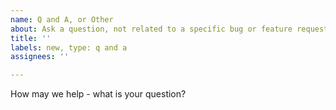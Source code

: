 ```yaml
---
name: Q and A, or Other
about: Ask a question, not related to a specific bug or feature request. (Note our contributor agreement at https://github.com/verilator/verilator/.github/blob/master/CONTRIBUTING.adoc)
title: ''
labels: new, type: q and a
assignees: ''

---
```


How may we help - what is your question?
